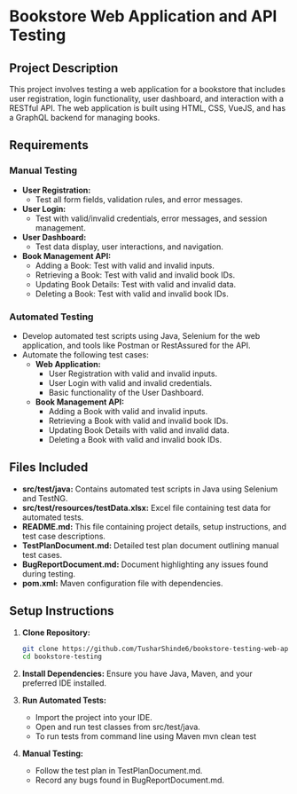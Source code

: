 # Bookstore Web Application and API Testing

## Project Description
This project involves testing a web application for a bookstore that includes user registration, login functionality, user dashboard, and interaction with a RESTful API. The web application is built using HTML, CSS, VueJS, and has a GraphQL backend for managing books.

## Requirements
### Manual Testing
- **User Registration:**
  - Test all form fields, validation rules, and error messages.
- **User Login:**
  - Test with valid/invalid credentials, error messages, and session management.
- **User Dashboard:**
  - Test data display, user interactions, and navigation.
- **Book Management API:**
  - Adding a Book: Test with valid and invalid inputs.
  - Retrieving a Book: Test with valid and invalid book IDs.
  - Updating Book Details: Test with valid and invalid data.
  - Deleting a Book: Test with valid and invalid book IDs.

### Automated Testing
- Develop automated test scripts using Java, Selenium for the web application, and tools like Postman or RestAssured for the API.
- Automate the following test cases:
  - **Web Application:**
    - User Registration with valid and invalid inputs.
    - User Login with valid and invalid credentials.
    - Basic functionality of the User Dashboard.
  - **Book Management API:**
    - Adding a Book with valid and invalid inputs.
    - Retrieving a Book with valid and invalid book IDs.
    - Updating Book Details with valid and invalid data.
    - Deleting a Book with valid and invalid book IDs.

## Files Included
- **src/test/java:** Contains automated test scripts in Java using Selenium and TestNG.
- **src/test/resources/testData.xlsx:** Excel file containing test data for automated tests.
- **README.md:** This file containing project details, setup instructions, and test case descriptions.
- **TestPlanDocument.md:** Detailed test plan document outlining manual test cases.
- **BugReportDocument.md:** Document highlighting any issues found during testing.
- **pom.xml:** Maven configuration file with dependencies.

## Setup Instructions
1. **Clone Repository:**
   ```bash
   git clone https://github.com/TusharShinde6/bookstore-testing-web-api.git
   cd bookstore-testing
   

2. **Install Dependencies:**
    Ensure you have Java, Maven, and your preferred IDE installed.

3. **Run Automated Tests:**
    - Import the project into your IDE.
    - Open and run test classes from src/test/java.
    - To run tests from command line using Maven
        mvn clean test
4. **Manual Testing:**
    - Follow the test plan in TestPlanDocument.md.
    - Record any bugs found in BugReportDocument.md.

